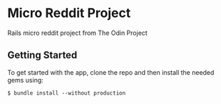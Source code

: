 # Micro Reddit Project
Rails micro reddit project from The Odin Project

## Getting Started 
To get started with the app, clone the repo and then install the needed gems using:
```
$ bundle install --without production
```


